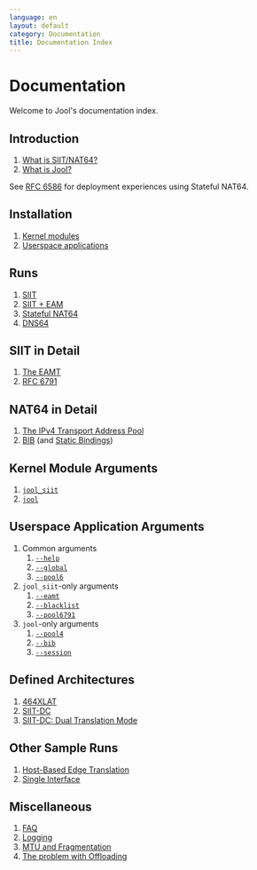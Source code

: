 ```yaml
---
language: en
layout: default
category: Documentation
title: Documentation Index
---
```


# Documentation

Welcome to Jool's documentation index.

## Introduction

1. [What is SIIT/NAT64?](intro-nat64.html)
2. [What is Jool?](intro-jool.html)

See <a href="https://tools.ietf.org/html/rfc6586" target="_blank">RFC 6586</a> for deployment experiences using Stateful NAT64.

## Installation

1. [Kernel modules](mod-install.html)
2. [Userspace applications](usr-install.html)

## Runs

1. [SIIT](mod-run-vanilla.html)
2. [SIIT + EAM](mod-run-eam.html)
3. [Stateful NAT64](mod-run-stateful.html)
4. [DNS64](dns64.html)

## SIIT in Detail

1. [The EAMT](eamt.html)
2. [RFC 6791](rfc6791.html)

## NAT64 in Detail

1. [The IPv4 Transport Address Pool](pool4.html)
2. [BIB](bib.html) (and [Static Bindings](static-bindings.html))

## Kernel Module Arguments

1. [`jool_siit`](modprobe-siit.html)
2. [`jool`](modprobe-nat64.html)

## Userspace Application Arguments

1. Common arguments
	1. [`--help`](usr-flags-help.html)
	2. [`--global`](usr-flags-global.html)
	3. [`--pool6`](usr-flags-pool6.html)
2. `jool_siit`-only arguments
	1. [`--eamt`](usr-flags-eamt.html)
	2. [`--blacklist`](usr-flags-blacklist.html)
	3. [`--pool6791`](usr-flags-pool6791.html)
3. `jool`-only arguments
	1. [`--pool4`](usr-flags-pool4.html)
	2. [`--bib`](usr-flags-bib.html)
	3. [`--session`](usr-flags-session.html)

## Defined Architectures

1. [464XLAT](464xlat.html)
2. [SIIT-DC](siit-dc.html)
3. [SIIT-DC: Dual Translation Mode](siit-dc-2xlat.html)

## Other Sample Runs

1. [Host-Based Edge Translation]()
2. [Single Interface](mod-run-alternate.html)

## Miscellaneous

1. [FAQ](faq.html)
2. [Logging](logging.html)
3. [MTU and Fragmentation](mtu.html)
4. [The problem with Offloading](offloading.html)

